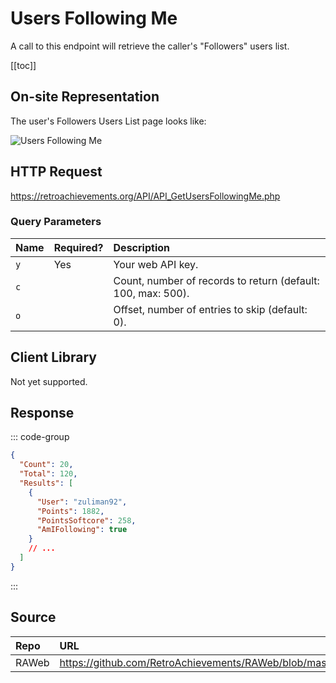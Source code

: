 <script setup>
import SampleRequest from '../components/SampleRequest.vue';
</script>

# Users Following Me

A call to this endpoint will retrieve the caller's "Followers" users list.

[[toc]]

## On-site Representation

The user's Followers Users List page looks like:

![Users Following Me](/user-friends.png)

## HTTP Request

<SampleRequest httpVerb="GET">https://retroachievements.org/API/API_GetUsersFollowingMe.php</SampleRequest>

### Query Parameters

| Name | Required? | Description                                                  |
| :--- | :-------- | :----------------------------------------------------------- |
| `y`  | Yes       | Your web API key.                                            |
| `c`  |           | Count, number of records to return (default: 100, max: 500). |
| `o`  |           | Offset, number of entries to skip (default: 0).              |

## Client Library

Not yet supported.

## Response

::: code-group

```json [HTTP Response]
{
  "Count": 20,
  "Total": 120,
  "Results": [
    {
      "User": "zuliman92",
      "Points": 1882,
      "PointsSoftcore": 258,
      "AmIFollowing": true
    }
    // ...
  ]
}
```

:::

## Source

| Repo  | URL                                                                                           |
| :---- | :-------------------------------------------------------------------------------------------- |
| RAWeb | https://github.com/RetroAchievements/RAWeb/blob/master/public/API/API_GetUsersFollowingMe.php |
